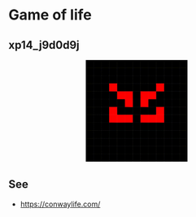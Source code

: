 
# Game of life


## xp14_j9d0d9j

<p align="center">
  <img width="200px"  src="./resultats/xp14_j9d0d9j.gif">
</p>

## See
 - https://conwaylife.com/
